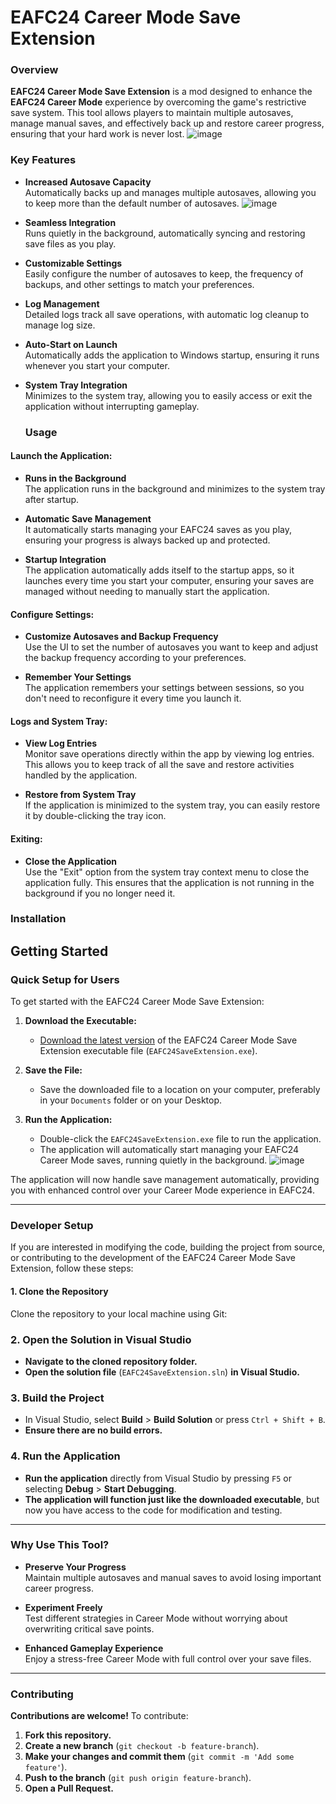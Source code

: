 # **EAFC24 Career Mode Save Extension**

### **Overview**

**EAFC24 Career Mode Save Extension** is a mod designed to enhance the **EAFC24 Career Mode** experience by overcoming the game's restrictive save system. This tool allows players to maintain multiple autosaves, manage manual saves, and effectively back up and restore career progress, ensuring that your hard work is never lost.
![image](https://github.com/user-attachments/assets/7b43fdc2-cc75-4281-b27e-6cf9fa070fea)

### **Key Features**

- **Increased Autosave Capacity**  
  Automatically backs up and manages multiple autosaves, allowing you to keep more than the default number of autosaves.
![image](https://github.com/user-attachments/assets/71dfb335-65c4-402d-af41-6eed8b3728ce)

- **Seamless Integration**  
  Runs quietly in the background, automatically syncing and restoring save files as you play.

- **Customizable Settings**  
  Easily configure the number of autosaves to keep, the frequency of backups, and other settings to match your preferences.

- **Log Management**  
  Detailed logs track all save operations, with automatic log cleanup to manage log size.

- **Auto-Start on Launch**  
  Automatically adds the application to Windows startup, ensuring it runs whenever you start your computer.

- **System Tray Integration**  
  Minimizes to the system tray, allowing you to easily access or exit the application without interrupting gameplay.

  ### **Usage**

#### **Launch the Application:**

- **Runs in the Background**  
  The application runs in the background and minimizes to the system tray after startup.

- **Automatic Save Management**  
  It automatically starts managing your EAFC24 saves as you play, ensuring your progress is always backed up and protected.

- **Startup Integration**  
  The application automatically adds itself to the startup apps, so it launches every time you start your computer, ensuring your saves are managed without needing to manually start the application.

#### **Configure Settings:**

- **Customize Autosaves and Backup Frequency**  
  Use the UI to set the number of autosaves you want to keep and adjust the backup frequency according to your preferences.

- **Remember Your Settings**  
  The application remembers your settings between sessions, so you don't need to reconfigure it every time you launch it.

#### **Logs and System Tray:**

- **View Log Entries**  
  Monitor save operations directly within the app by viewing log entries. This allows you to keep track of all the save and restore activities handled by the application.

- **Restore from System Tray**  
  If the application is minimized to the system tray, you can easily restore it by double-clicking the tray icon.

#### **Exiting:**

- **Close the Application**  
  Use the "Exit" option from the system tray context menu to close the application fully. This ensures that the application is not running in the background if you no longer need it.


### **Installation**

## **Getting Started**

### **Quick Setup for Users**

To get started with the EAFC24 Career Mode Save Extension:

1. **Download the Executable:**
   - [Download the latest version](https://raw.githubusercontent.com/kosigab/EAFC_24_Career_mode_save_extender/main/EAFC%2024%20Career%20mode%20save%20extention.exe) of the EAFC24 Career Mode Save Extension executable file (`EAFC24SaveExtension.exe`).

2. **Save the File:**
   - Save the downloaded file to a location on your computer, preferably in your `Documents` folder or on your Desktop.

3. **Run the Application:**
   - Double-click the `EAFC24SaveExtension.exe` file to run the application. 
   - The application will automatically start managing your EAFC24 Career Mode saves, running quietly in the background.
![image](https://github.com/user-attachments/assets/eee18278-d79b-442e-86d6-7e5e6e77283b)

The application will now handle save management automatically, providing you with enhanced control over your Career Mode experience in EAFC24.

---

### **Developer Setup**

If you are interested in modifying the code, building the project from source, or contributing to the development of the EAFC24 Career Mode Save Extension, follow these steps:

#### **1. Clone the Repository**

Clone the repository to your local machine using Git:

### **2. Open the Solution in Visual Studio**

- **Navigate to the cloned repository folder.**
- **Open the solution file** (`EAFC24SaveExtension.sln`) **in Visual Studio.**

### **3. Build the Project**

- In Visual Studio, select **Build** > **Build Solution** or press `Ctrl + Shift + B`.
- **Ensure there are no build errors.**

### **4. Run the Application**

- **Run the application** directly from Visual Studio by pressing `F5` or selecting **Debug** > **Start Debugging**.
- **The application will function just like the downloaded executable**, but now you have access to the code for modification and testing.

---

### **Why Use This Tool?**

- **Preserve Your Progress**  
  Maintain multiple autosaves and manual saves to avoid losing important career progress.

- **Experiment Freely**  
  Test different strategies in Career Mode without worrying about overwriting critical save points.

- **Enhanced Gameplay Experience**  
  Enjoy a stress-free Career Mode with full control over your save files.

---

### **Contributing**

**Contributions are welcome!** To contribute:

1. **Fork this repository.**
2. **Create a new branch** (`git checkout -b feature-branch`).
3. **Make your changes and commit them** (`git commit -m 'Add some feature'`).
4. **Push to the branch** (`git push origin feature-branch`).
5. **Open a Pull Request.**
